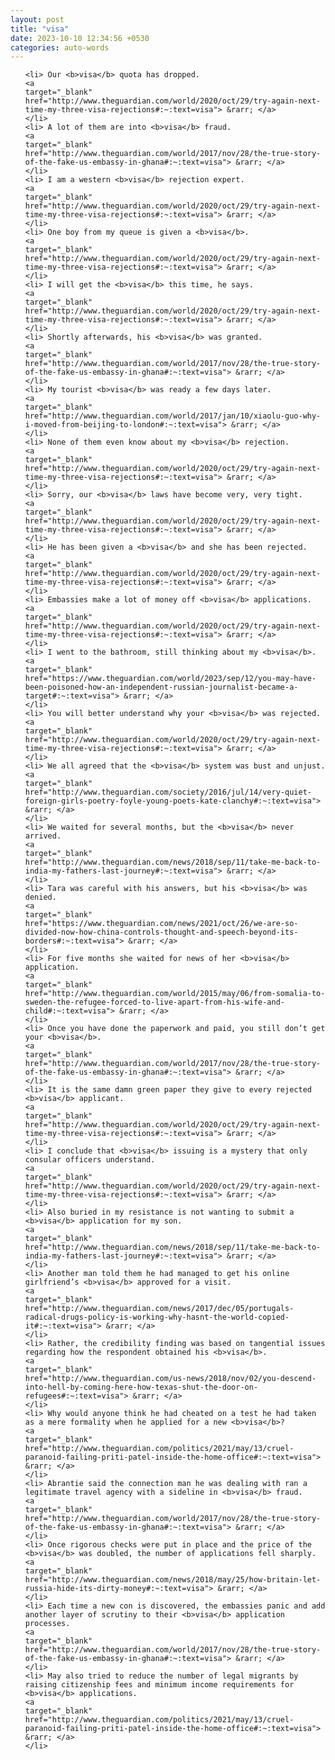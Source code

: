 ```yaml
---
layout: post
title: "visa"
date: 2023-10-10 12:34:56 +0530
categories: auto-words
---
```

<ol>

    <li> Our <b>visa</b> quota has dropped.
    <a 
    target="_blank" 
    href="http://www.theguardian.com/world/2020/oct/29/try-again-next-time-my-three-visa-rejections#:~:text=visa"> &rarr; </a>
    </li>
    <li> A lot of them are into <b>visa</b> fraud.
    <a 
    target="_blank" 
    href="http://www.theguardian.com/world/2017/nov/28/the-true-story-of-the-fake-us-embassy-in-ghana#:~:text=visa"> &rarr; </a>
    </li>
    <li> I am a western <b>visa</b> rejection expert.
    <a 
    target="_blank" 
    href="http://www.theguardian.com/world/2020/oct/29/try-again-next-time-my-three-visa-rejections#:~:text=visa"> &rarr; </a>
    </li>
    <li> One boy from my queue is given a <b>visa</b>.
    <a 
    target="_blank" 
    href="http://www.theguardian.com/world/2020/oct/29/try-again-next-time-my-three-visa-rejections#:~:text=visa"> &rarr; </a>
    </li>
    <li> I will get the <b>visa</b> this time, he says.
    <a 
    target="_blank" 
    href="http://www.theguardian.com/world/2020/oct/29/try-again-next-time-my-three-visa-rejections#:~:text=visa"> &rarr; </a>
    </li>
    <li> Shortly afterwards, his <b>visa</b> was granted.
    <a 
    target="_blank" 
    href="http://www.theguardian.com/world/2017/nov/28/the-true-story-of-the-fake-us-embassy-in-ghana#:~:text=visa"> &rarr; </a>
    </li>
    <li> My tourist <b>visa</b> was ready a few days later.
    <a 
    target="_blank" 
    href="http://www.theguardian.com/world/2017/jan/10/xiaolu-guo-why-i-moved-from-beijing-to-london#:~:text=visa"> &rarr; </a>
    </li>
    <li> None of them even know about my <b>visa</b> rejection.
    <a 
    target="_blank" 
    href="http://www.theguardian.com/world/2020/oct/29/try-again-next-time-my-three-visa-rejections#:~:text=visa"> &rarr; </a>
    </li>
    <li> Sorry, our <b>visa</b> laws have become very, very tight.
    <a 
    target="_blank" 
    href="http://www.theguardian.com/world/2020/oct/29/try-again-next-time-my-three-visa-rejections#:~:text=visa"> &rarr; </a>
    </li>
    <li> He has been given a <b>visa</b> and she has been rejected.
    <a 
    target="_blank" 
    href="http://www.theguardian.com/world/2020/oct/29/try-again-next-time-my-three-visa-rejections#:~:text=visa"> &rarr; </a>
    </li>
    <li> Embassies make a lot of money off <b>visa</b> applications.
    <a 
    target="_blank" 
    href="http://www.theguardian.com/world/2020/oct/29/try-again-next-time-my-three-visa-rejections#:~:text=visa"> &rarr; </a>
    </li>
    <li> I went to the bathroom, still thinking about my <b>visa</b>.
    <a 
    target="_blank" 
    href="https://www.theguardian.com/world/2023/sep/12/you-may-have-been-poisoned-how-an-independent-russian-journalist-became-a-target#:~:text=visa"> &rarr; </a>
    </li>
    <li> You will better understand why your <b>visa</b> was rejected.
    <a 
    target="_blank" 
    href="http://www.theguardian.com/world/2020/oct/29/try-again-next-time-my-three-visa-rejections#:~:text=visa"> &rarr; </a>
    </li>
    <li> We all agreed that the <b>visa</b> system was bust and unjust.
    <a 
    target="_blank" 
    href="http://www.theguardian.com/society/2016/jul/14/very-quiet-foreign-girls-poetry-foyle-young-poets-kate-clanchy#:~:text=visa"> &rarr; </a>
    </li>
    <li> We waited for several months, but the <b>visa</b> never arrived.
    <a 
    target="_blank" 
    href="http://www.theguardian.com/news/2018/sep/11/take-me-back-to-india-my-fathers-last-journey#:~:text=visa"> &rarr; </a>
    </li>
    <li> Tara was careful with his answers, but his <b>visa</b> was denied.
    <a 
    target="_blank" 
    href="https://www.theguardian.com/news/2021/oct/26/we-are-so-divided-now-how-china-controls-thought-and-speech-beyond-its-borders#:~:text=visa"> &rarr; </a>
    </li>
    <li> For five months she waited for news of her <b>visa</b> application.
    <a 
    target="_blank" 
    href="http://www.theguardian.com/world/2015/may/06/from-somalia-to-sweden-the-refugee-forced-to-live-apart-from-his-wife-and-child#:~:text=visa"> &rarr; </a>
    </li>
    <li> Once you have done the paperwork and paid, you still don’t get your <b>visa</b>.
    <a 
    target="_blank" 
    href="http://www.theguardian.com/world/2017/nov/28/the-true-story-of-the-fake-us-embassy-in-ghana#:~:text=visa"> &rarr; </a>
    </li>
    <li> It is the same damn green paper they give to every rejected <b>visa</b> applicant.
    <a 
    target="_blank" 
    href="http://www.theguardian.com/world/2020/oct/29/try-again-next-time-my-three-visa-rejections#:~:text=visa"> &rarr; </a>
    </li>
    <li> I conclude that <b>visa</b> issuing is a mystery that only consular officers understand.
    <a 
    target="_blank" 
    href="http://www.theguardian.com/world/2020/oct/29/try-again-next-time-my-three-visa-rejections#:~:text=visa"> &rarr; </a>
    </li>
    <li> Also buried in my resistance is not wanting to submit a <b>visa</b> application for my son.
    <a 
    target="_blank" 
    href="http://www.theguardian.com/news/2018/sep/11/take-me-back-to-india-my-fathers-last-journey#:~:text=visa"> &rarr; </a>
    </li>
    <li> Another man told them he had managed to get his online girlfriend’s <b>visa</b> approved for a visit.
    <a 
    target="_blank" 
    href="http://www.theguardian.com/news/2017/dec/05/portugals-radical-drugs-policy-is-working-why-hasnt-the-world-copied-it#:~:text=visa"> &rarr; </a>
    </li>
    <li> Rather, the credibility finding was based on tangential issues regarding how the respondent obtained his <b>visa</b>.
    <a 
    target="_blank" 
    href="http://www.theguardian.com/us-news/2018/nov/02/you-descend-into-hell-by-coming-here-how-texas-shut-the-door-on-refugees#:~:text=visa"> &rarr; </a>
    </li>
    <li> Why would anyone think he had cheated on a test he had taken as a mere formality when he applied for a new <b>visa</b>?
    <a 
    target="_blank" 
    href="http://www.theguardian.com/politics/2021/may/13/cruel-paranoid-failing-priti-patel-inside-the-home-office#:~:text=visa"> &rarr; </a>
    </li>
    <li> Abrantie said the connection man he was dealing with ran a legitimate travel agency with a sideline in <b>visa</b> fraud.
    <a 
    target="_blank" 
    href="http://www.theguardian.com/world/2017/nov/28/the-true-story-of-the-fake-us-embassy-in-ghana#:~:text=visa"> &rarr; </a>
    </li>
    <li> Once rigorous checks were put in place and the price of the <b>visa</b> was doubled, the number of applications fell sharply.
    <a 
    target="_blank" 
    href="http://www.theguardian.com/news/2018/may/25/how-britain-let-russia-hide-its-dirty-money#:~:text=visa"> &rarr; </a>
    </li>
    <li> Each time a new con is discovered, the embassies panic and add another layer of scrutiny to their <b>visa</b> application processes.
    <a 
    target="_blank" 
    href="http://www.theguardian.com/world/2017/nov/28/the-true-story-of-the-fake-us-embassy-in-ghana#:~:text=visa"> &rarr; </a>
    </li>
    <li> May also tried to reduce the number of legal migrants by raising citizenship fees and minimum income requirements for <b>visa</b> applications.
    <a 
    target="_blank" 
    href="http://www.theguardian.com/politics/2021/may/13/cruel-paranoid-failing-priti-patel-inside-the-home-office#:~:text=visa"> &rarr; </a>
    </li>